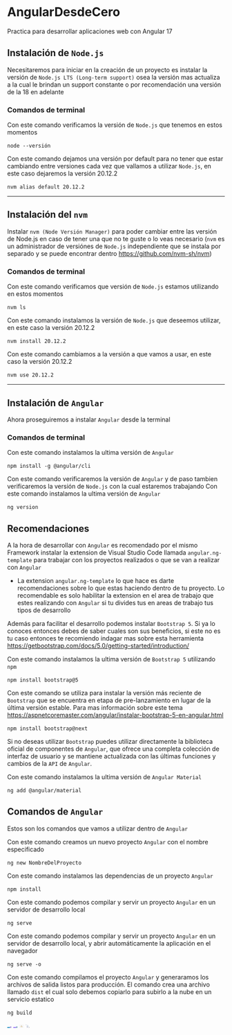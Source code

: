 # AngularDesdeCero
Practica para desarrollar aplicaciones web con Angular 17


## Instalación de ```Node.js```
Necesitaremos para iniciar en la creación de un proyecto es instalar la versión de ```Node.js LTS (Long-term support)``` osea la versión mas actualiza a la cual le brindan un support constante o por recomendación una versión de la 18 en adelante

### Comandos de terminal

Con este comando verificamos la versión de ```Node.js``` que tenemos en estos momentos
```
node --versión
```

Con este comando dejamos una versión por default para no tener que estar cambiando entre versiones cada vez que vallamos a utilizar ```Node.js```, en este caso dejaremos la versión 20.12.2 
```
nvm alias default 20.12.2
```

---

## Instalación del ```nvm```
Instalar ```nvm (Node Versión Manager)``` para poder cambiar entre las versión de Node.js en caso de tener una que no te guste o lo veas necesario (```nvm``` es un administrador de versiónes de ```Node.js``` independiente que se instala por separado y se puede encontrar dentro https://github.com/nvm-sh/nvm)

### Comandos de terminal

Con este comando verificamos que versión de ```Node.js``` estamos utilizando en estos momentos
```
nvm ls
```

Con este comando instalamos la versión de ```Node.js``` que deseemos utilizar, en este caso la versión 20.12.2
```
nvm install 20.12.2
```

Con este comando cambiamos a la versión a que vamos a usar, en este caso la versión 20.12.2
```
nvm use 20.12.2
```

---

## Instalación de ```Angular```
Ahora proseguiremos a instalar ```Angular``` desde la terminal

### Comandos de terminal

Con este comando instalamos la ultima versión de ```Angular```
```
npm install -g @angular/cli
```

Con este comando verificaremos la versión de ```Angular``` y de paso tambien verificaremos la versión de ```Node.js``` con la cual estaremos trabajando
Con este comando instalamos la ultima versión de ```Angular```
```
ng version
```

## Recomendaciones

A la hora de desarrollar con ```Angular``` es recomendado por el mismo Framework instalar la extension de Visual Studio Code llamada ```angular.ng-template``` para trabajar con los proyectos realizados o que se van a realizar con ```Angular```
 - La extension ```angular.ng-template``` lo que hace es darte recomendaciones sobre lo que estas haciendo dentro de tu proyecto. Lo recomendable es solo habilitar la extension en el area de trabajo que estes realizando con ```Angular``` si tu divides tus en areas de trabajo tus tipos de desarrollo


Además para facilitar el desarrollo podemos instalar ```Bootstrap 5```. Si ya lo conoces entonces debes de saber cuales son sus beneficios, si este no es tu caso entonces te recomiendo indagar mas sobre esta herramienta https://getbootstrap.com/docs/5.0/getting-started/introduction/

Con este comando instalamos la ultima versión de ```Bootstrap 5``` utilizando ```npm```
```
npm install bootstrap@5
```

Con este comando se utiliza para instalar la versión más reciente de ```Bootstrap``` que se encuentra en etapa de pre-lanzamiento en lugar de la última versión estable. Para mas información sobre este tema https://aspnetcoremaster.com/angular/instalar-bootstrap-5-en-angular.html
```
npm install bootstrap@next
```

Si no deseas utilizar ```Bootstrap``` puedes utilizar directamente la biblioteca oficial de componentes de ```Angular```, que ofrece una completa colección de interfaz de usuario y se mantiene actualizada con las últimas funciones y cambios de la ```API``` de ```Angular```.

Con este comando instalamos la ultima versión de ```Angular Material```
```
ng add @angular/material
```

## Comandos de ```Angular```
Estos son los comandos que vamos a utilizar dentro de ```Angular```

Con este comando creamos un nuevo proyecto ```Angular``` con el nombre especificado
```
ng new NombreDelProyecto
```

Con este comando instalamos las dependencias de un proyecto ```Angular```
```
npm install
```

Con este comando podemos compilar y servir un proyecto ```Angular``` en un servidor de desarrollo local
```
ng serve
```

Con este comando podemos compilar y servir un proyecto ```Angular``` en un servidor de desarrollo local, y abrir automáticamente la aplicación en el navegador
```
ng serve -o
```

Con este comando compilamos el proyecto ```Angular``` y generaramos los archivos de salida listos para producción. El comando crea una archivo llamado ```dist``` el cual solo debemos copiarlo para subirlo a la nube en un servicio estatico
```
ng build
```

<img src="lala.png" width="10px">
<img src="chat_en_linea__1_-removebg-preview.png" width="10px">
<img src="prometeo.jpg" width="10px">
<img src="publicar.jpg" width="10px">
